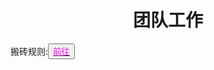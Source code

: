 <html>
	<head>
		<title>tuanduigonzuo</title>
		<style type="text/css">
		<!--
			.purple{color:FF00FF}
		-->
      		 </style>
	</head>
	<body>
		<h1><center>团队工作</center></h1>
		<div>搬砖规则:<button title="hello"><a href="http://www.baidu.com"><span class="purple">前往</span></a></button></div>
	</body>
</html>
